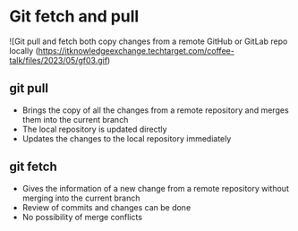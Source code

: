 # **Git fetch and pull**

![Git pull and fetch both copy changes from a remote GitHub or GitLab repo locally (https://itknowledgeexchange.techtarget.com/coffee-talk/files/2023/05/gf03.gif)

## git pull 
- Brings the copy of all the changes from a remote repository and merges them into the current branch
- The local repository is updated directly
- Updates the changes to the local repository immediately

## git fetch
- Gives the information of a new change from a remote repository without merging into the current branch
- Review of commits and changes can be done
- No possibility of merge conflicts

